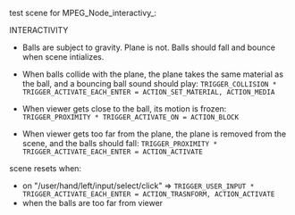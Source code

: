 test scene for MPEG_Node_interactivy_:

INTERACTIVITY

- Balls are subject to gravity. Plane is not. Balls should fall and bounce when scene intializes.  

- When balls collide with the plane, the plane takes the same material as the ball, and a bouncing ball sound should play: `TRIGGER_COLLISION * TRIGGER_ACTIVATE_EACH_ENTER = ACTION_SET_MATERIAL, ACTION_MEDIA`

- When viewer gets close to the ball, its motion is frozen: `TRIGGER_PROXIMITY * TRIGGER_ACTIVATE_ON = ACTION_BLOCK`

- When viewer gets too far from the plane, the plane is removed from the scene, and the balls should fall: `TRIGGER_PROXIMITY * TRIGGER_ACTIVATE_EACH_ENTER = ACTION_ACTIVATE`


scene resets when: 
- on "/user/hand/left/input/select/click" => `TRIGGER_USER_INPUT * TRIGGER_ACTIVATE_EACH_ENTER = ACTION_TRASNFORM, ACTION_ACTIVATE`
- when the balls are too far from viewer
